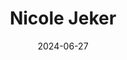 ---
title: Nicole Jeker
sort: Jeker Nicole
date: 2024-06-27
role: Familienbegleiterin
email: nicole.jeker@adesso-sozialberatung.ch
phone: 062 207 07 82
mobile: 076 281 23 97
edu:
  - Master in Sozialer Arbeit (im Studium)
  - Bachelor of Arts in Sozialer Arbeit
  - Berufsbildnerin
core:
---